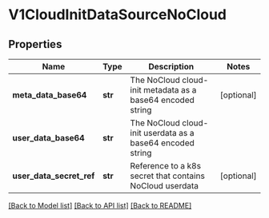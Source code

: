 # V1CloudInitDataSourceNoCloud

## Properties
Name | Type | Description | Notes
------------ | ------------- | ------------- | -------------
**meta_data_base64** | **str** | The NoCloud cloud-init metadata as a base64 encoded string | [optional] 
**user_data_base64** | **str** | The NoCloud cloud-init userdata as a base64 encoded string | 
**user_data_secret_ref** | **str** | Reference to a k8s secret that contains NoCloud userdata | [optional] 

[[Back to Model list]](../README.md#documentation-for-models) [[Back to API list]](../README.md#documentation-for-api-endpoints) [[Back to README]](../README.md)


